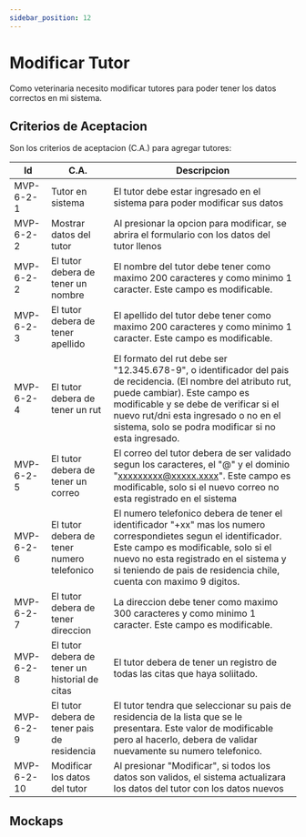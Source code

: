 ```yaml
---
sidebar_position: 12
---
```


# Modificar Tutor

Como veterinaria necesito modificar tutores para poder tener los datos correctos en mi sistema.

<!-- En la siguiente imagen reprecenta el flujo general de la historia de usuario:
![Task Flow de Gestionar citas](/img/gestionar_citas/agregar_cita/agregar_cita_diagrama.svg) -->

## Criterios de Aceptacion
Son los criterios de aceptacion (C.A.) para agregar tutores:

| Id | C.A. | Descripcion | 
|-------------------- | -------- | -------- | 
| MVP-6-2-1 | Tutor en sistema| El tutor debe estar ingresado en el sistema para poder modificar sus datos |
| MVP-6-2-2 | Mostrar datos del tutor | Al presionar la opcion para modificar, se abrira el formulario con los datos del tutor llenos |
| MVP-6-2-2 | El tutor debera de tener un nombre | El nombre del tutor debe tener como maximo 200 caracteres y como minimo 1 caracter. Este campo es modificable. |
| MVP-6-2-3 | El tutor debera de tener apellido | El apellido del tutor debe tener como maximo 200 caracteres y como minimo 1 caracter. Este campo es modificable. |
| MVP-6-2-4 | El tutor debera de tener un rut | El formato del rut debe ser "12.345.678-9", o identificador del pais de recidencia. (El nombre del atributo rut, puede cambiar). Este campo es modificable y se debe de verificar si el nuevo rut/dni esta ingresado o no en el sistema, solo se podra modificar si no esta ingresado. |
| MVP-6-2-5 | El tutor debera de tener un correo | El correo del tutor debera de ser validado segun los caracteres, el "@" y el dominio "xxxxxxxxx@xxxxx.xxxx". Este campo es modificable, solo si el nuevo correo no esta registrado en el sistema |
| MVP-6-2-6 | El tutor debera de tener numero telefonico | El numero telefonico debera de tener el identificador "+xx" mas los numero correspondietes segun el identificador. Este campo es modificable, solo si el nuevo no esta registrado en el sistema y si teniendo de pais de residencia chile, cuenta con maximo 9 digitos.|
| MVP-6-2-7 | El tutor debera de tener direccion | La direccion debe tener como maximo 300 caracteres y como minimo 1 caracter. Este campo es modificable. |
| MVP-6-2-8 | El tutor debera de tener un historial de citas | El tutor debera de tener un registro de todas las citas que haya soliitado. |
| MVP-6-2-9 | El tutor debera de tener pais de residencia | El tutor tendra que seleccionar su pais de residencia de la lista que se le presentara. Este valor de modificable pero al hacerlo, debera de validar nuevamente su numero telefonico.|
| MVP-6-2-10 | Modificar los datos del tutor | Al presionar "Modificar", si todos los datos son validos, el sistema actualizara los datos del tutor con los datos nuevos |


## Mockaps

<!-- ### Agregar sin error
![Mockap de Gestionar citas general](/img/gestionar_citas/agregar_cita/agregar_cita_mockap.svg)

### Agregar con marca de error
![Mockap de Gestionar citas tabla](/img/gestionar_citas/agregar_cita/agregar_cita_error_mockap.svg) -->
